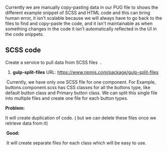 Currently we are manually copy-pasting data in our PUG file to shows the different example snippet of SCSS and HTML code and this can bring human error, it isn't scalable because we will always have to go back to the files to find and copy-paste the code, and it isn't maintainable as when something changes in the code it isn't automatically reflected in the UI in the code snippets. 

## SCSS code

Create a service to pull data from SCSS files  .

1. **gulp-split-files** URL: https://www.npmjs.com/package/gulp-split-files 

 Currently, we have only one SCSS file for one component. For Example, buttons.component.scss has CSS classes for all the buttons type, like default button class and Primary button class. We can split this single file into multiple files and create one file for each button types. 



**Problem:**

It will create duplication of code. ( but we can delete these files once we retrieve data from it)

** Good:**

 It will create separate files for each class which will be easy to use.